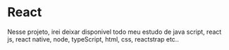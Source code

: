 # React
Nesse projeto, irei deixar disponivel todo meu estudo de java script, react js, react native, node, typeScript, html, css, reactstrap etc..
